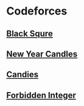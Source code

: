 # Codeforces
## [Black Squre](https://codeforces.com/problemset/problem/431/A)
## [New Year Candles](https://codeforces.com/contest/379/problem/A)
## [Candies](https://codeforces.com/contest/1343/problem/A)
## [Forbidden Integer](https://codeforces.com/contest/1845/problem/A)
